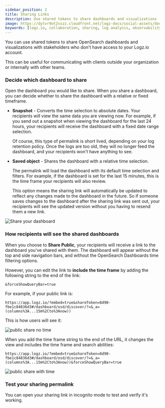 ```yaml
---
sidebar_position: 2
title: Sharing Links
description: Use shared tokens to share dashboards and visualizations
image: https://dytvr9ot2sszz.cloudfront.net/logz-docs/social-assets/docs-social.jpg
keywords: [logz.io, collaboration, sharing, log analysis, observability]
---
```


You can use shared tokens to share OpenSearch dashboards and visualizations with
stakeholders who don't have access to your Logz.io account.

This can be useful for communicating with clients outside your organization or internally with other teams.


### Decide which dashboard to share

Open the dashboard you would like to share.
When you share a dashboard, you can decide whether to share the dashboard with a relative or fixed timeframe.

* **Snapshot** - Converts the time selection to absolute dates. Your recipients will view the same data you are viewing now. For example, if you send out a snapshot when viewing the dashboard for the last 24 hours, your recipients will receive the dashboard with a fixed date range selection.

  Of course, this type of permalink is short lived, depending on your log retention policy. Once the logs are too old, they will no longer feed the dashboard, and your recipients won't have anything to see.

* **Saved object** - Shares the dashboard with a relative time selection.

  The permalink will load the dashboard with its default time selection and filters. For example, if the dashboard is set for the last 15 minutes, this is the time frame your recipients will also review.

  This option means the sharing link will automatically be updated to reflect any changes made to the dashboard in the future. So if someone saves changes to the dashboard after the sharing link was sent out, your recipients will see the updated version without you having to resend them a new link.

<!-- <video autoplay loop>
  <source src="https://dytvr9ot2sszz.cloudfront.net/logz-docs/dashboards/share-permalink_aug2021.mp4" type="video/mp4" />
</video> -->

![Share your dashboard](https://dytvr9ot2sszz.cloudfront.net/logz-docs/kibana/dashboard-to-share.gif)


### How recipients will see the shared dashboards

When you choose to **Share Public**, your recipients will receive a link to the dashboard you've shared with them. The dashboard will appear without the top and side navigation bars, and without the OpenSearch Dashboards time filtering options.

However, you can edit the link to **include the time frame** by adding the following string to the end of the link:

`&forceShowQueryBar=true`

For example, if your public link is:

`https://app.logz.io/?embed=true&shareToken=8d90-fbe1c84836d3#/dashboard/osd/discover/?=&_a=(columns%3A...15m%2Cto%3Anow))`

This is how users will see it:

![public share no time](https://dytvr9ot2sszz.cloudfront.net/logz-docs/sharing-logs/share-public-link.png)


When you add the time frame string to the end of the URL, it changes the view and includes the time frame and search abilities:


`https://app.logz.io/?embed=true&shareToken=8d90-fbe1c84836d3#/dashboard/osd/discover/?=&_a=(columns%3A...15m%2Cto%3Anow))&forceShowQueryBar=true`

![public share with time](https://dytvr9ot2sszz.cloudfront.net/logz-docs/sharing-logs/share-with-time.png)



### Test your sharing permalink

You can open your sharing link in incognito mode to test and verify it's working.

